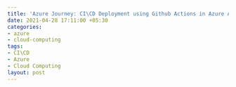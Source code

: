 ```yaml
---
title: 'Azure Journey: CI\CD Deployment using Github Actions in Azure App Service'
date: 2021-04-28 17:11:00 +05:30
categories:
- azure
- cloud-computing
tags:
- CI\CD
- Azure
- Cloud Computing
layout: post
---
```


